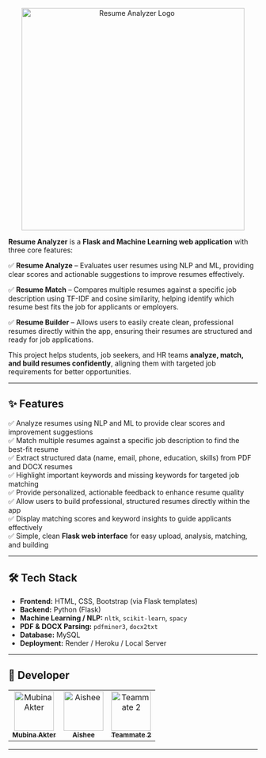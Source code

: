<p align="center">
  <img src="https://github.com/mubinaakter/resume-analyze/blob/main/static/images/logo.png?raw=true" alt="Resume Analyzer Logo" width="450"/>
</p>

**Resume Analyzer** is a **Flask and Machine Learning web application** with three core features:

✅ **Resume Analyze** – Evaluates user resumes using NLP and ML, providing clear scores and actionable suggestions to improve resumes effectively.

✅ **Resume Match** – Compares multiple resumes against a specific job description using TF-IDF and cosine similarity, helping identify which resume best fits the job for applicants or employers.

✅ **Resume Builder** – Allows users to easily create clean, professional resumes directly within the app, ensuring their resumes are structured and ready for job applications.

This project helps students, job seekers, and HR teams **analyze, match, and build resumes confidently**, aligning them with targeted job requirements for better opportunities.

---

## ✨ Features

✅ Analyze resumes using NLP and ML to provide clear scores and improvement suggestions  
✅ Match multiple resumes against a specific job description to find the best-fit resume  
✅ Extract structured data (name, email, phone, education, skills) from PDF and DOCX resumes  
✅ Highlight important keywords and missing keywords for targeted job matching  
✅ Provide personalized, actionable feedback to enhance resume quality  
✅ Allow users to build professional, structured resumes directly within the app  
✅ Display matching scores and keyword insights to guide applicants effectively  
✅ Simple, clean **Flask web interface** for easy upload, analysis, matching, and building

---

## 🛠️ Tech Stack

- **Frontend:** HTML, CSS, Bootstrap (via Flask templates)
- **Backend:** Python (Flask)
- **Machine Learning / NLP:** `nltk`, `scikit-learn`, `spacy`
- **PDF & DOCX Parsing:** `pdfminer3`, `docx2txt`
- **Database:** MySQL
- **Deployment:** Render / Heroku / Local Server

---

## 👥 Developer
<table> <tr> <td align="center"> <a href="https://github.com/mubinaakter"> <img src="https://avatars.githubusercontent.com/u/193683660?v=4" width="80px;" alt="Mubina Akter"/> <br /> <sub><b>Mubina Akter</b></sub> </a> </td> <td align="center"> <a href="https://github.com/AisheeD236"> <img src="https://avatars.githubusercontent.com/u/193918373?v=4" width="80px;" alt="Aishee"/> <br /> <sub><b>Aishee</b></sub> </a> </td> <td align="center"> <a href="https://github.com/teammate2"> <img src="https://avatars.githubusercontent.com/teammate2" width="80px;" alt="Teammate 2"/> <br /> <sub><b>Teammate 2</b></sub> </a> </td> </tr> </table>

---
